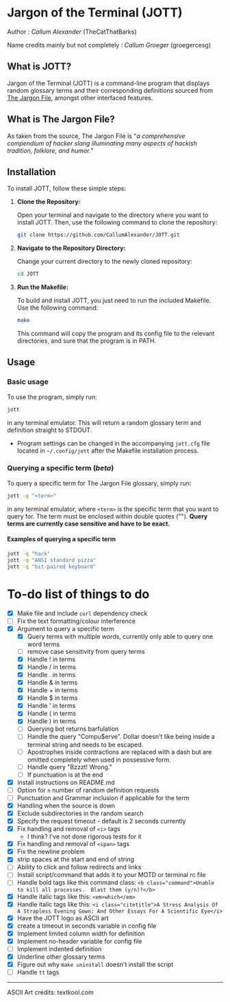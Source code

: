# Jargon of the Terminal (JOTT)

Author : _Callum Alexander_ (TheCatThatBarks)

Name credits mainly but not completely : _Callum Groeger_ (groegercesg)

## What is JOTT?

Jargon of the Terminal (JOTT) is a command-line program that displays random glossary terms and their corresponding definitions sourced from [The Jargon File](http://www.catb.org/jargon/html/online-preface.html), amongst other interfaced features.

## What is The Jargon File?

As taken from the source, The Jargon File is "_a comprehensive compendium of hacker slang illuminating many aspects of hackish tradition, folklore, and humor._"

## Installation

To install JOTT, follow these simple steps:

1. **Clone the Repository:**

   Open your terminal and navigate to the directory where you want to install JOTT. Then, use the following command to clone the repository:

   ```bash
   git clone https://github.com/CallumAlexander/JOTT.git
   ```

2. **Navigate to the Repository Directory:**

   Change your current directory to the newly cloned repository:

   ```bash
   cd JOTT
   ```

3. **Run the Makefile:**

   To build and install JOTT, you just need to run the included Makefile. Use the following command:

   ```bash
   make
   ```

   This command will copy the program and its config file to the relevant directories, and sure that the program is in PATH.

## Usage

### Basic usage 

   To use the program, simply run:

   ```bash
   jott
   ```
   
   in any terminal emulator. This will return a random glossary term and definition straight to STDOUT.

   - Program settings can be changed in the accompanying `jott.cfg` file located in `~/.config/jott` after the Makefile installation process.

### Querying a specific term (*beta*)

To query a specific term for The Jargon File glossary, simply run:

```bash
jott -q "<term>"
```
in any terminal emulator, where `<term>` is the specific term that you want to query for. The term must be enclosed within double quotes (""). **Query terms are currently case sensitive and have to be exact.**

#### Examples of querying a specific term

```bash
jott -q "hack"
jott -q "ANSI standard pizza"
jott -q "bit-paired keyboard"
```


# To-do list of things to do
- [x] Make file and include `curl` dependency check 
- [ ] Fix the text formatting/colour interference
- [x] Argument to query a specific term
  - [x] Query terms with multiple words, currently only able to query one word terms
  - [ ] remove case sensitivity from query terms
  - [x] Handle ! in terms
  - [x] Handle / in terms
  - [x] Handle . in terms
  - [x] Handle & in terms
  - [x] Handle + in terms
  - [x] Handle $ in terms
  - [x] Handle ' in terms
  - [x] Handle ( in terms
  - [x] Handle ) in terms
  - [ ] Querying bot returns barfulation
  - [ ] Handle the query "Compu$erve". Dollar doesn't like being inside a terminal string and needs to be escaped.
  - [ ] Apostrophes inside contractions are replaced with a dash but are omitted completely when used in possessive form.
  - [ ] Handle query "Bzzzt! Wrong."
  - [ ] If punctuation is at the end 
- [x] Install instructions on README.md
- [ ] Option for `n` number of random definition requests
- [ ] Punctuation and Grammar inclusion if applicable for the term
- [x] Handling when the source is down
- [x] Exclude subdirectories in the random search
- [x] Specify the request timeout - default is 2 seconds currently
- [x] Fix handling and removal of `<i>` tags
   - I think? I've not done rigorous tests for it
- [x] Fix handling and removal of `<span>` tags
- [x] Fix the newline problem
- [x] strip spaces at the start and end of string
- [ ] Ability to click and follow redirects and links
- [ ] Install script/command that adds it to your MOTD or terminal rc file
- [ ] Handle bold tags like this command class: `<b class="command">Unable to kill all processes.  Blast them (y/n)?</b>`
- [x] Handle italic tags like this: `<em>which</em>`
- [x] Handle italic tags like this: `<i class="citetitle">A Stress Analysis Of A Strapless Evening
   Gown: And Other Essays For A Scientific Eye</i>`
- [x] Have the JOTT logo as ASCII art
- [x] create a timeout in seconds variable in config file
- [x] Implement limited column width for definition
- [x] Implement no-header variable for config file
- [ ] Implement indented definition
- [x] Underline other glossary terms
- [x] Figure out why `make uninstall` doesn't install the script
- [ ] Handle `tt` tags

---
ASCII Art credits: textkool.com

